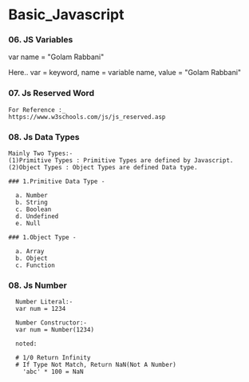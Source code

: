 # Basic_Javascript

### 06. JS Variables 
  var name = "Golam Rabbani"
  
   Here..
   var = keyword,
   name = variable name,
   value = "Golam Rabbani"
   
 ### 07. Js Reserved Word
    For Reference :_
    https://www.w3schools.com/js/js_reserved.asp
    
### 08. Js Data Types
    
    Mainly Two Types:-
    (1)Primitive Types : Primitive Types are defined by Javascript.
    (2)Object Types : Object Types are defined Data type.
    
    ### 1.Primitive Data Type -
    
      a. Number
      b. String
      c. Boolean
      d. Undefined 
      e. Null
      
    ### 1.Object Type -
      
      a. Array
      b. Object
      c. Function
      
### 08. Js Number
  
      Number Literal:-
      var num = 1234
      
      Number Constructor:-
      var num = Number(1234)
      
      noted: 
      
      # 1/0 Return Infinity
      # If Type Not Match, Return NaN(Not A Number)
        'abc' * 100 = NaN
      
    

   
  
